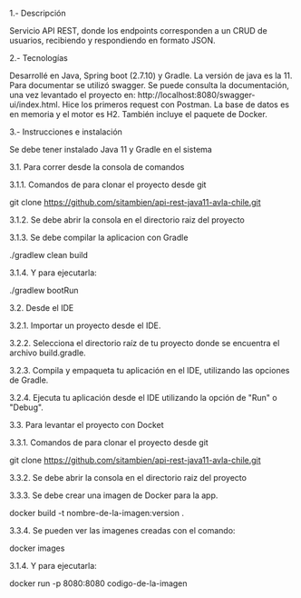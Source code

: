 1.- Descripción

Servicio API REST, donde los endpoints corresponden a
un CRUD de usuarios, recibiendo y respondiendo en formato JSON.

2.- Tecnologías

Desarrollé en Java, Spring boot (2.7.10) y Gradle. La versión de java es la 11. Para documentar se utilizó swagger. Se puede consulta la documentación, una vez levantado el proyecto en: http://localhost:8080/swagger-ui/index.html. Hice los primeros request con Postman. La base de datos es en memoria y el motor es H2. También incluye el paquete de Docker.

3.- Instrucciones e instalación

Se debe tener instalado Java 11 y Gradle en el sistema

3.1. Para correr desde la consola de comandos

3.1.1. Comandos de para clonar el proyecto desde git

git clone https://github.com/sitambien/api-rest-java11-avla-chile.git

3.1.2. Se debe abrir la consola en el directorio raiz del proyecto

3.1.3. Se debe compilar la aplicacion con Gradle

./gradlew clean build

3.1.4. Y para ejecutarla:

./gradlew bootRun


3.2. Desde el IDE


3.2.1. Importar un proyecto desde el IDE.

3.2.2. Selecciona el directorio raíz de tu proyecto donde se encuentra el archivo build.gradle.

3.2.3. Compila y empaqueta tu aplicación en el IDE, utilizando las opciones de Gradle.

3.2.4. Ejecuta tu aplicación desde el IDE utilizando la opción de "Run" o "Debug".


3.3. Para levantar el proyecto con Docket


3.3.1. Comandos de para clonar el proyecto desde git

git clone https://github.com/sitambien/api-rest-java11-avla-chile.git

3.3.2. Se debe abrir la consola en el directorio raiz del proyecto

3.3.3. Se debe crear una imagen de Docker para la app.

docker build -t nombre-de-la-imagen:version .

3.3.4. Se pueden ver las imagenes creadas con el comando:

docker images

3.1.4. Y para ejecutarla:

docker run -p 8080:8080 codigo-de-la-imagen
